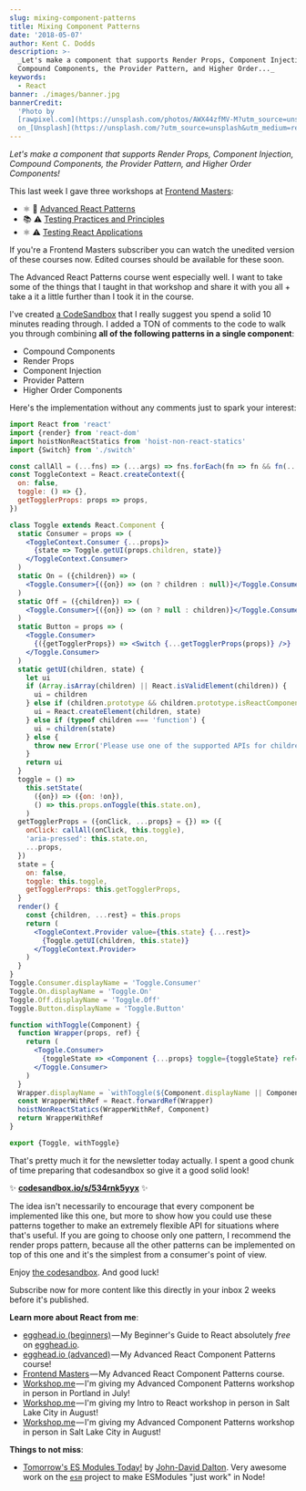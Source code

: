 ```yaml
---
slug: mixing-component-patterns
title: Mixing Component Patterns
date: '2018-05-07'
author: Kent C. Dodds
description: >-
  _Let's make a component that supports Render Props, Component Injection,
  Compound Components, the Provider Pattern, and Higher Order..._
keywords:
  - React
banner: ./images/banner.jpg
bannerCredit:
  'Photo by
  [rawpixel.com](https://unsplash.com/photos/AWX44zfMV-M?utm_source=unsplash&utm_medium=referral&utm_content=creditCopyText)
  on_[Unsplash](https://unsplash.com/?utm_source=unsplash&utm_medium=referral&utm_content=creditCopyText)'
---
```


_Let's make a component that supports Render Props, Component Injection,
Compound Components, the Provider Pattern, and Higher Order Components!_

This last week I gave three workshops at
[Frontend Masters](https://frontendmasters.com/):

- ⚛️ 💯
  [Advanced React Patterns](https://frontendmasters.com/workshops/advanced-react-patterns/)
- 📚 ⚠️
  [Testing Practices and Principles](https://frontendmasters.com/workshops/testing-practices-principles/)
- ⚛️ ⚠️
  [Testing React Applications](https://frontendmasters.com/workshops/testing-react-apps/)

If you're a Frontend Masters subscriber you can watch the unedited version of
these courses now. Edited courses should be available for these soon.

The Advanced React Patterns course went especially well. I want to take some of
the things that I taught in that workshop and share it with you all + take a it
a little further than I took it in the course.

I've created [a CodeSandbox](https://codesandbox.io/s/534rnk5yyx) that I really
suggest you spend a solid 10 minutes reading through. I added a TON of comments
to the code to walk you through combining **all of the following patterns in a
single component**:

- Compound Components
- Render Props
- Component Injection
- Provider Pattern
- Higher Order Components

Here's the implementation without any comments just to spark your interest:

```jsx
import React from 'react'
import {render} from 'react-dom'
import hoistNonReactStatics from 'hoist-non-react-statics'
import {Switch} from './switch'

const callAll = (...fns) => (...args) => fns.forEach(fn => fn && fn(...args))
const ToggleContext = React.createContext({
  on: false,
  toggle: () => {},
  getTogglerProps: props => props,
})

class Toggle extends React.Component {
  static Consumer = props => (
    <ToggleContext.Consumer {...props}>
      {state => Toggle.getUI(props.children, state)}
    </ToggleContext.Consumer>
  )
  static On = ({children}) => (
    <Toggle.Consumer>{({on}) => (on ? children : null)}</Toggle.Consumer>
  )
  static Off = ({children}) => (
    <Toggle.Consumer>{({on}) => (on ? null : children)}</Toggle.Consumer>
  )
  static Button = props => (
    <Toggle.Consumer>
      {({getTogglerProps}) => <Switch {...getTogglerProps(props)} />}
    </Toggle.Consumer>
  )
  static getUI(children, state) {
    let ui
    if (Array.isArray(children) || React.isValidElement(children)) {
      ui = children
    } else if (children.prototype && children.prototype.isReactComponent) {
      ui = React.createElement(children, state)
    } else if (typeof children === 'function') {
      ui = children(state)
    } else {
      throw new Error('Please use one of the supported APIs for children')
    }
    return ui
  }
  toggle = () =>
    this.setState(
      ({on}) => ({on: !on}),
      () => this.props.onToggle(this.state.on),
    )
  getTogglerProps = ({onClick, ...props} = {}) => ({
    onClick: callAll(onClick, this.toggle),
    'aria-pressed': this.state.on,
    ...props,
  })
  state = {
    on: false,
    toggle: this.toggle,
    getTogglerProps: this.getTogglerProps,
  }
  render() {
    const {children, ...rest} = this.props
    return (
      <ToggleContext.Provider value={this.state} {...rest}>
        {Toggle.getUI(children, this.state)}
      </ToggleContext.Provider>
    )
  }
}
Toggle.Consumer.displayName = 'Toggle.Consumer'
Toggle.On.displayName = 'Toggle.On'
Toggle.Off.displayName = 'Toggle.Off'
Toggle.Button.displayName = 'Toggle.Button'

function withToggle(Component) {
  function Wrapper(props, ref) {
    return (
      <Toggle.Consumer>
        {toggleState => <Component {...props} toggle={toggleState} ref={ref} />}
      </Toggle.Consumer>
    )
  }
  Wrapper.displayName = `withToggle(${Component.displayName || Component.name})`
  const WrapperWithRef = React.forwardRef(Wrapper)
  hoistNonReactStatics(WrapperWithRef, Component)
  return WrapperWithRef
}

export {Toggle, withToggle}
```

That's pretty much it for the newsletter today actually. I spent a good chunk of
time preparing that codesandbox so give it a good solid look!

✨ [**codesandbox.io/s/534rnk5yyx**](https://codesandbox.io/s/534rnk5yyx) ✨

The idea isn't necessarily to encourage that every component be implemented like
this one, but more to show how you could use these patterns together to make an
extremely flexible API for situations where that's useful. If you are going to
choose only one pattern, I recommend the render props pattern, because all the
other patterns can be implemented on top of this one and it's the simplest from
a consumer's point of view.

Enjoy [the codesandbox](https://codesandbox.io/s/534rnk5yyx). And good luck!

<figcaption>
  Subscribe now for more content like this directly in your inbox 2 weeks before it's published.
</figcaption>

**Learn more about React from me**:

- [egghead.io (beginners)](http://kcd.im/beginner-react) — My Beginner's Guide
  to React absolutely _free_ on [egghead.io](http://egghead.io/).
- [egghead.io (advanced)](http://kcd.im/advanced-react) — My Advanced React
  Component Patterns course!
- [Frontend Masters](https://frontendmasters.com/courses/advanced-react-patterns/) — My
  Advanced React Component Patterns course.
- [Workshop.me](https://workshop.me/2018-07-advanced-react?a=kent) — I'm giving
  my Advanced Component Patterns workshop in person in Portland in July!
- [Workshop.me](https://workshop.me/2018-08-react-intro?a=kent) — I'm giving my
  Intro to React workshop in person in Salt Lake City in August!
- [Workshop.me](https://workshop.me/2018-08-advanced-react?a=kent) — I'm giving
  my Advanced Component Patterns workshop in person in Salt Lake City in August!

**Things to not miss**:

- [Tomorrow's ES Modules Today!](https://medium.com/web-on-the-edge/tomorrows-es-modules-today-c53d29ac448c)
  by [John-David Dalton](https://twitter.com/jdalton/status/979052310843174913).
  Very awesome work on the [`esm`](https://www.npmjs.com/package/esm) project to
  make ESModules "just work" in Node!
